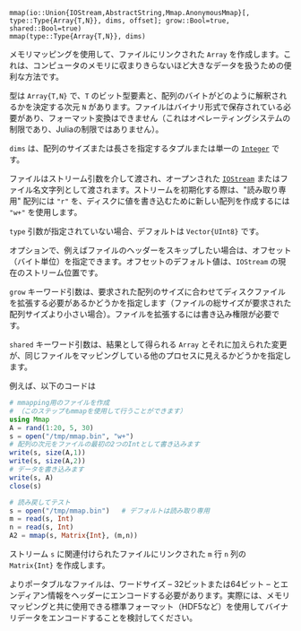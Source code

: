 ```
mmap(io::Union{IOStream,AbstractString,Mmap.AnonymousMmap}[, type::Type{Array{T,N}}, dims, offset]; grow::Bool=true, shared::Bool=true)
mmap(type::Type{Array{T,N}}, dims)
```

メモリマッピングを使用して、ファイルにリンクされた `Array` を作成します。これは、コンピュータのメモリに収まりきらないほど大きなデータを扱うための便利な方法です。

型は `Array{T,N}` で、`T` のビット型要素と、配列のバイトがどのように解釈されるかを決定する次元 `N` があります。ファイルはバイナリ形式で保存されている必要があり、フォーマット変換はできません（これはオペレーティングシステムの制限であり、Juliaの制限ではありません）。

`dims` は、配列のサイズまたは長さを指定するタプルまたは単一の [`Integer`](@ref) です。

ファイルはストリーム引数を介して渡され、オープンされた [`IOStream`](@ref) またはファイル名文字列として渡されます。ストリームを初期化する際は、"読み取り専用" 配列には `"r"` を、ディスクに値を書き込むために新しい配列を作成するには `"w+"` を使用します。

`type` 引数が指定されていない場合、デフォルトは `Vector{UInt8}` です。

オプションで、例えばファイルのヘッダーをスキップしたい場合は、オフセット（バイト単位）を指定できます。オフセットのデフォルト値は、`IOStream` の現在のストリーム位置です。

`grow` キーワード引数は、要求された配列のサイズに合わせてディスクファイルを拡張する必要があるかどうかを指定します（ファイルの総サイズが要求された配列サイズより小さい場合）。ファイルを拡張するには書き込み権限が必要です。

`shared` キーワード引数は、結果として得られる `Array` とそれに加えられた変更が、同じファイルをマッピングしている他のプロセスに見えるかどうかを指定します。

例えば、以下のコードは

```julia
# mmapping用のファイルを作成
# （このステップもmmapを使用して行うことができます）
using Mmap
A = rand(1:20, 5, 30)
s = open("/tmp/mmap.bin", "w+")
# 配列の次元をファイルの最初の2つのIntとして書き込みます
write(s, size(A,1))
write(s, size(A,2))
# データを書き込みます
write(s, A)
close(s)

# 読み戻してテスト
s = open("/tmp/mmap.bin")   # デフォルトは読み取り専用
m = read(s, Int)
n = read(s, Int)
A2 = mmap(s, Matrix{Int}, (m,n))
```

ストリーム `s` に関連付けられたファイルにリンクされた `m` 行 `n` 列の `Matrix{Int}` を作成します。

よりポータブルなファイルは、ワードサイズ – 32ビットまたは64ビット – とエンディアン情報をヘッダーにエンコードする必要があります。実際には、メモリマッピングと共に使用できる標準フォーマット（HDF5など）を使用してバイナリデータをエンコードすることを検討してください。
